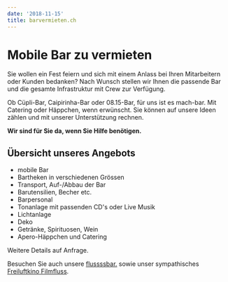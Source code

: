```yaml
---
date: '2018-11-15'
title: barvermieten.ch
---
```

# Mobile Bar zu vermieten

Sie wollen ein Fest feiern und sich mit einem Anlass bei Ihren Mitarbeitern oder Kunden bedanken? Nach Wunsch stellen wir Ihnen die passende Bar und die gesamte Infrastruktur mit Crew zur Verfügung.

Ob Cüpli-Bar, Caipirinha-Bar oder 08.15-Bar, für uns ist es mach-bar. Mit Catering oder Häppchen, wenn erwünscht. Sie können auf unsere Ideen zählen und mit unserer Unterstützung rechnen.

**Wir sind für Sie da, wenn Sie Hilfe benötigen.**

## Übersicht unseres Angebots

* mobile Bar
* Bartheken in verschiedenen Grössen
* Transport, Auf-/Abbau der Bar
* Barutensilien, Becher etc.
* Barpersonal
* Tonanlage mit passenden CD's oder Live Musik
* Lichtanlage
* Deko
* Getränke, Spirituosen, Wein
* Apero-Häppchen und Catering

Weitere Details auf Anfrage.

Besuchen Sie auch unsere <a href="https://www.flussssbar.ch" target="_blank">flussssbar.</a> sowie unser sympathisches <a href="https://www.filmfluss.ch" target="_blank">Freiluftkino Filmfluss</a>.
